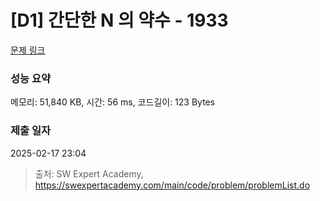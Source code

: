 # [D1] 간단한 N 의 약수 - 1933 

[문제 링크](https://swexpertacademy.com/main/code/problem/problemDetail.do?contestProbId=AV5PhcWaAKIDFAUq) 

### 성능 요약

메모리: 51,840 KB, 시간: 56 ms, 코드길이: 123 Bytes

### 제출 일자

2025-02-17 23:04



> 출처: SW Expert Academy, https://swexpertacademy.com/main/code/problem/problemList.do